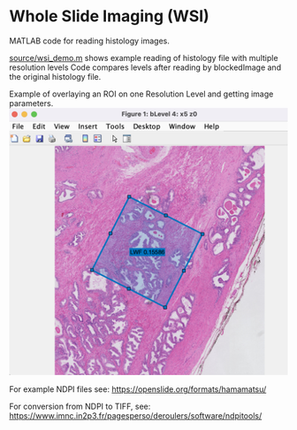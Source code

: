 # Whole Slide Imaging (WSI)
MATLAB code for reading histology images.

[source/wsi_demo.m](source/wsi_demo.m) shows example reading of histology file with multiple resolution levels
Code compares levels after reading by blockedImage and the original histology file.

Example of overlaying an ROI on one Resolution Level and getting image parameters.
![wsi_demo.png](/docs/wsi_demo.png)

For example NDPI files see: https://openslide.org/formats/hamamatsu/ 

For conversion from NDPI to TIFF, see: https://www.imnc.in2p3.fr/pagesperso/deroulers/software/ndpitools/ 
